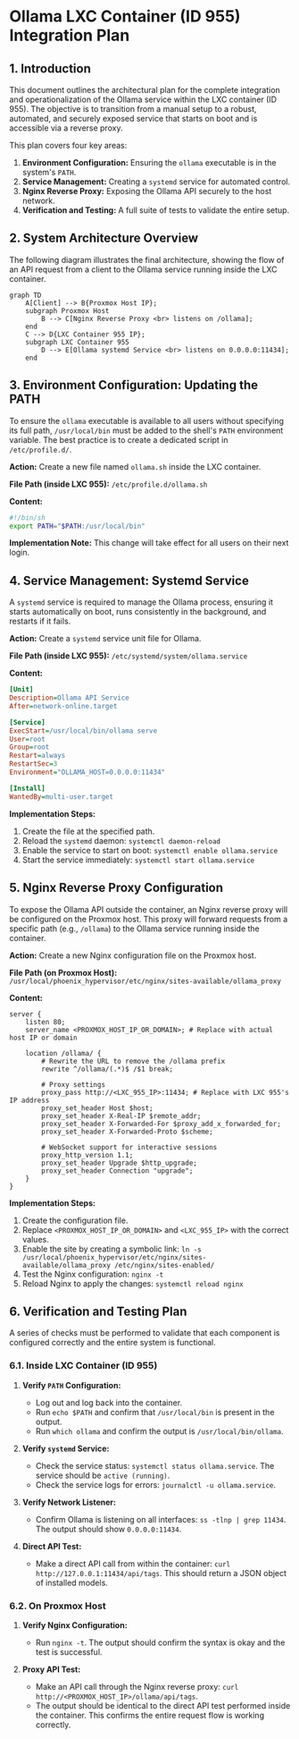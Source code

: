 # Ollama LXC Container (ID 955) Integration Plan

## 1. Introduction

This document outlines the architectural plan for the complete integration and operationalization of the Ollama service within the LXC container (ID 955). The objective is to transition from a manual setup to a robust, automated, and securely exposed service that starts on boot and is accessible via a reverse proxy.

This plan covers four key areas:
1.  **Environment Configuration:** Ensuring the `ollama` executable is in the system's `PATH`.
2.  **Service Management:** Creating a `systemd` service for automated control.
3.  **Nginx Reverse Proxy:** Exposing the Ollama API securely to the host network.
4.  **Verification and Testing:** A full suite of tests to validate the entire setup.

## 2. System Architecture Overview

The following diagram illustrates the final architecture, showing the flow of an API request from a client to the Ollama service running inside the LXC container.

```mermaid
graph TD
    A[Client] --> B{Proxmox Host IP};
    subgraph Proxmox Host
        B --> C[Nginx Reverse Proxy <br> listens on /ollama];
    end
    C --> D{LXC Container 955 IP};
    subgraph LXC Container 955
        D --> E[Ollama systemd Service <br> listens on 0.0.0.0:11434];
    end
```

## 3. Environment Configuration: Updating the PATH

To ensure the `ollama` executable is available to all users without specifying its full path, `/usr/local/bin` must be added to the shell's `PATH` environment variable. The best practice is to create a dedicated script in `/etc/profile.d/`.

**Action:** Create a new file named `ollama.sh` inside the LXC container.

**File Path (inside LXC 955):** `/etc/profile.d/ollama.sh`

**Content:**
```bash
#!/bin/sh
export PATH="$PATH:/usr/local/bin"
```

**Implementation Note:** This change will take effect for all users on their next login.

## 4. Service Management: Systemd Service

A `systemd` service is required to manage the Ollama process, ensuring it starts automatically on boot, runs consistently in the background, and restarts if it fails.

**Action:** Create a `systemd` service unit file for Ollama.

**File Path (inside LXC 955):** `/etc/systemd/system/ollama.service`

**Content:**
```ini
[Unit]
Description=Ollama API Service
After=network-online.target

[Service]
ExecStart=/usr/local/bin/ollama serve
User=root
Group=root
Restart=always
RestartSec=3
Environment="OLLAMA_HOST=0.0.0.0:11434"

[Install]
WantedBy=multi-user.target
```

**Implementation Steps:**
1.  Create the file at the specified path.
2.  Reload the `systemd` daemon: `systemctl daemon-reload`
3.  Enable the service to start on boot: `systemctl enable ollama.service`
4.  Start the service immediately: `systemctl start ollama.service`

## 5. Nginx Reverse Proxy Configuration

To expose the Ollama API outside the container, an Nginx reverse proxy will be configured on the Proxmox host. This proxy will forward requests from a specific path (e.g., `/ollama`) to the Ollama service running inside the container.

**Action:** Create a new Nginx configuration file on the Proxmox host.

**File Path (on Proxmox Host):** `/usr/local/phoenix_hypervisor/etc/nginx/sites-available/ollama_proxy`

**Content:**
```nginx
server {
    listen 80;
    server_name <PROXMOX_HOST_IP_OR_DOMAIN>; # Replace with actual host IP or domain

    location /ollama/ {
        # Rewrite the URL to remove the /ollama prefix
        rewrite ^/ollama/(.*)$ /$1 break;

        # Proxy settings
        proxy_pass http://<LXC_955_IP>:11434; # Replace with LXC 955's IP address
        proxy_set_header Host $host;
        proxy_set_header X-Real-IP $remote_addr;
        proxy_set_header X-Forwarded-For $proxy_add_x_forwarded_for;
        proxy_set_header X-Forwarded-Proto $scheme;

        # WebSocket support for interactive sessions
        proxy_http_version 1.1;
        proxy_set_header Upgrade $http_upgrade;
        proxy_set_header Connection "upgrade";
    }
}
```

**Implementation Steps:**
1.  Create the configuration file.
2.  Replace `<PROXMOX_HOST_IP_OR_DOMAIN>` and `<LXC_955_IP>` with the correct values.
3.  Enable the site by creating a symbolic link: `ln -s /usr/local/phoenix_hypervisor/etc/nginx/sites-available/ollama_proxy /etc/nginx/sites-enabled/`
4.  Test the Nginx configuration: `nginx -t`
5.  Reload Nginx to apply the changes: `systemctl reload nginx`

## 6. Verification and Testing Plan

A series of checks must be performed to validate that each component is configured correctly and the entire system is functional.

### 6.1. Inside LXC Container (ID 955)

1.  **Verify `PATH` Configuration:**
    *   Log out and log back into the container.
    *   Run `echo $PATH` and confirm that `/usr/local/bin` is present in the output.
    *   Run `which ollama` and confirm the output is `/usr/local/bin/ollama`.

2.  **Verify `systemd` Service:**
    *   Check the service status: `systemctl status ollama.service`. The service should be `active (running)`.
    *   Check the service logs for errors: `journalctl -u ollama.service`.

3.  **Verify Network Listener:**
    *   Confirm Ollama is listening on all interfaces: `ss -tlnp | grep 11434`. The output should show `0.0.0.0:11434`.

4.  **Direct API Test:**
    *   Make a direct API call from within the container: `curl http://127.0.0.1:11434/api/tags`. This should return a JSON object of installed models.

### 6.2. On Proxmox Host

1.  **Verify Nginx Configuration:**
    *   Run `nginx -t`. The output should confirm the syntax is okay and the test is successful.

2.  **Proxy API Test:**
    *   Make an API call through the Nginx reverse proxy: `curl http://<PROXMOX_HOST_IP>/ollama/api/tags`.
    *   The output should be identical to the direct API test performed inside the container. This confirms the entire request flow is working correctly.